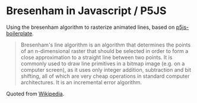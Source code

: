 # Bresenham in Javascript / P5JS
Using the bresenham algorithm to rasterize animated lines, based on [p5js-boilerplate](https://github.com/bsplt/p5js-boilerplate).

>Bresenham's line algorithm is an algorithm that determines the points of an n-dimensional raster that should be selected in order to form a close approximation to a straight line between two points. It is commonly used to draw line primitives in a bitmap image (e.g. on a computer screen), as it uses only integer addition, subtraction and bit shifting, all of which are very cheap operations in standard computer architectures. It is an incremental error algorithm.

Quoted from [Wikipedia](https://en.wikipedia.org/wiki/Bresenham's_line_algorithm).

